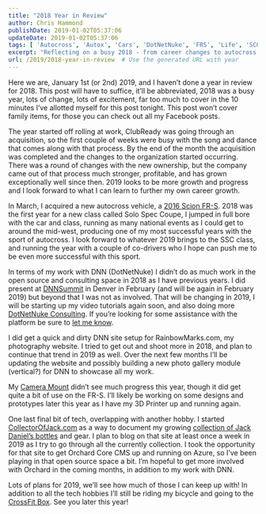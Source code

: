 ```yaml
---
title: "2018 Year in Review"
author: Chris Hammond
publishDate: 2019-01-02T05:37:06
updateDate: 2019-01-02T05:37:06
tags: [ 'Autocross', 'Autox', 'Cars', 'DotNetNuke', 'FRS', 'Life', 'SCCA', 'Scion', 'Scion FRS', 'SpecFRS' ]
excerpt: "Reflecting on a busy 2018 - from career changes to autocross victories and tech projects - and envisioning growth in 2019. Exciting plans ahead!"
url: /2019/2018-year-in-review  # Use the generated URL with year
---
```

<p>Here we are, January 1st (or 2nd) 2019, and I haven’t done a year in review for 2018. This post will have to suffice, it’ll be abbreviated, 2018 was a busy year, lots of change, lots of excitement, far too much to cover in the 10 minutes I’ve allotted myself for this post tonight. This post won’t cover family items, for those you can check out all my Facebook posts.</p><p>The year started off rolling at work, ClubReady was going through an acquisition, so the first couple of weeks were busy with the song and dance that comes along with that process. By the end of the month the acquisition was completed and the changes to the organization started occurring. There was a round of changes with the new ownership, but the company came out of that process much stronger, profitable, and has grown exceptionally well since then. 2019 looks to be more growth and progress and I look forward to what I can learn to further my own career growth.</p><p>In March, I acquired a new autocross vehicle, a <a href="https://www.specfrs.com/" target="_blank">2016 Scion FR-S</a>. 2018 was the first year for a new class called Solo Spec Coupe, I jumped in full bore with the car and class, running as many national events as I could get to around the mid-west, producing one of my most successful years with the sport of autocross. I look forward to whatever 2019 brings to the SSC class, and running the year with a couple of co-drivers who I hope can push me to be even more successful with this sport.</p><p>In terms of my work with DNN (DotNetNuke) I didn’t do as much work in the open source and consulting space in 2018 as I have previous years. I did present at <a href="https://www.dnnsummit.org" target="_blank">DNNSummit</a> in Denver in February (and will be again in February 2019) but beyond that I was not as involved. That will be changing in 2019, I will be starting up my video tutorials again soon, and also doing more <a href="https://www.christoc.com/DotNetNuke/Consulting" target="_blank">DotNetNuke Consulting</a>. If you’re looking for some assistance with the platform be sure to <a href="https://www.christoc.com/Contact" target="_blank">let me know</a>.</p><p>I did get a quick and dirty DNN site setup for RainbowMarks.com, my photography website. I tried to get out and shoot more in 2018, and plan to continue that trend in 2019 as well. Over the next few months I’ll be updating the website and possibly building a new photo gallery module (vertical?) for DNN to showcase all my work.</p><p>My <a href="https://www.christoc.com/Products/CameraMounts" target="_blank">Camera Mount</a> didn’t see much progress this year, though it did get quite a bit of use on the FR-S. I’ll likely be working on some designs and prototypes later this year as I have my 3D Printer up and running again.</p><p>One last final bit of tech, overlapping with another hobby. I started <a href="https://CollectorOfJack.com" target="_blank">CollectorOfJack.com</a> as a way to document my growing <a href="https://CollectorOfJack.com" target="_blank">collection of Jack Daniel’s bottles</a> and gear. I plan to blog on that site at least once a week in 2019 as I try to go through all the currently collection. I took the opportunity for that site to get Orchard Core CMS up and running on Azure, so I’ve been playing in that open source space a bit. I’m hopeful to get more involved with Orchard in the coming months, in addition to my work with DNN.</p><p>Lots of plans for 2019, we’ll see how much of those I can keep up with! In addition to all the tech hobbies I’ll still be riding my bicycle and going to the <a href="https://www.crossfitwildwood.com/" target="_blank">CrossFit Box</a>. See you later this year! </p>

